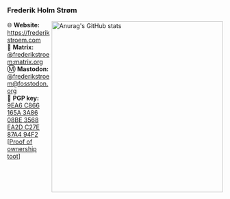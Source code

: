 ### Frederik Holm Strøm

[<img src="https://github-readme-stats.vercel.app/api?username=frederikstroem&show_icons=true&count_private=true&theme=gruvbox&hide_border=true&border_radius=20" width="400" align="right" title="Anurag's GitHub stats" alt="Anurag's GitHub stats">](https://github.com/anuraghazra/github-readme-stats)

🌐 **Website:** https://frederikstroem.com<br>
💬 **Matrix:** [@frederikstroem:matrix.org](https://matrix.to/#/@frederikstroem:matrix.org)<br>
Ⓜ️ **Mastodon:** [@frederikstroem@fosstodon.org](https://fosstodon.org/@frederikstroem)<br>
🔐 **PGP key:** [9EA6 C866 165A 3A86 08BE  3568 EA2D C27E 87A4 94F2](https://cdn.jsdelivr.net/gh/frederikstroem/frederikstroem.github.io/assets/pgp/9EA6C866165A3A8608BE3568EA2DC27E87A494F2.asc)
[[Proof of ownership toot](https://fosstodon.org/@frederikstroem/107492691834831500)]
